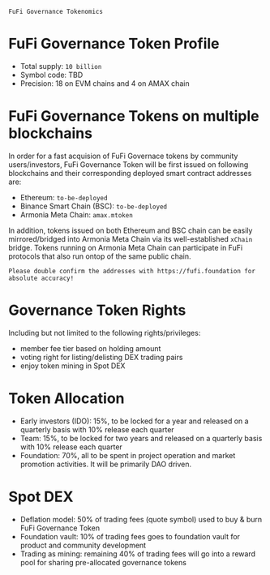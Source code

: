 `FuFi Governance Tokenomics`

# FuFi Governance Token Profile

- Total supply: `10 billion`
- Symbol code: TBD
- Precision: 18 on EVM chains and 4 on AMAX chain

# FuFi Governance Tokens on multiple blockchains

In order for a fast acquision of FuFi Governace tokens by community users/investors, FuFi Governance Token will be first issued on following blockchains and their corresponding deployed smart contract addresses are:
- Ethereum: `to-be-deployed`
- Binance Smart Chain (BSC): `to-be-deployed`
- Armonia Meta Chain: `amax.mtoken`

In addition, tokens issued on both Ethereum and BSC chain can be easily mirrored/bridged into Armonia Meta Chain via its well-established `xChain` bridge. Tokens running on Armonia Meta Chain can participate in FuFi protocols that also run ontop of the same public chain.

```
Please double confirm the addresses with https://fufi.foundation for absolute accuracy!
```

# Governance Token Rights

Including but not limited to the following rights/privileges:

- member fee tier based on holding amount
- voting right for listing/delisting DEX trading pairs
- enjoy token mining in Spot DEX

# Token Allocation
- Early investors (IDO): 15%, to be locked for a year and released on a quarterly basis with 10% release each quarter
- Team: 15%, to be locked for two years and released on a quarterly basis with 10% release each quarter
- Foundation: 70%, all to be spent in project operation and market promotion activities. It will be primarily DAO driven.

# Spot DEX
- Deflation model: 50% of trading fees (quote symbol) used to buy & burn FuFi Governance Token
- Foundation vault: 10% of trading fees goes to foundation vault for product and community development
- Trading as mining: remaining 40% of trading fees will go into a reward pool for sharing pre-allocated governance tokens
